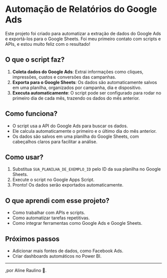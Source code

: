 # Automação de Relatórios do Google Ads

Este projeto foi criado para automatizar a extração de dados do Google Ads e exportá-los para o Google Sheets. Foi meu primeiro contato com scripts e APIs, e estou muito feliz com o resultado!

## O que o script faz?
1. **Coleta dados do Google Ads**: Extrai informações como cliques, impressões, custos e conversões das campanhas.
2. **Exporta para o Google Sheets**: Os dados são automaticamente salvos em uma planilha, organizados por campanha, dia e dispositivo.
3. **Executa automaticamente**: O script pode ser configurado para rodar no primeiro dia de cada mês, trazendo os dados do mês anterior.

## Como funciona?
- O script usa a API do Google Ads para buscar os dados.
- Ele calcula automaticamente o primeiro e o último dia do mês anterior.
- Os dados são salvos em uma planilha do Google Sheets, com cabeçalhos claros para facilitar a análise.

## Como usar?
1. Substitua `SUA_PLANILHA_DE_EXEMPLO_ID` pelo ID da sua planilha no Google Sheets.
2. Execute o script no Google Apps Script.
3. Pronto! Os dados serão exportados automaticamente.

## O que aprendi com esse projeto?
- Como trabalhar com APIs e scripts.
- Como automatizar tarefas repetitivas.
- Como integrar ferramentas como Google Ads e Google Sheets.

## Próximos passos
- Adicionar mais fontes de dados, como Facebook Ads.
- Criar dashboards automáticos no Power BI.

---

,por Aline Raulino 💜.
